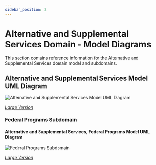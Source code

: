 ```yaml
---
sidebar_position: 2
---
```


# Alternative and Supplemental Services Domain - Model Diagrams

This section contains reference information for the Alternative and Supplemental
Services domain model and subdomains.

## Alternative and Supplemental Services Model UML Diagram

![Alternative and Supplemental Services Model UML
Diagram](https://edfidocs.blob.core.windows.net/$web/img/reference/data-standard/Alternative%20and%20Supplemental%20Services%20Domain%20v3.3.png)

[_Large
Version_](https://edfidocs.blob.core.windows.net/$web/img/reference/data-standard/Alternative%20and%20Supplemental%20Services%20Domain%20v3.3.png)

### Federal Programs Subdomain

#### Alternative and Supplemental Services, Federal Programs Model UML Diagram

![Federal Programs
Subdomain](https://edfidocs.blob.core.windows.net/$web/img/reference/data-standard/Federal%20Programs%20Subdomain%20v3.3.png)

[_Large
Version_](https://edfidocs.blob.core.windows.net/$web/img/reference/data-standard/Federal%20Programs%20Subdomain%20v3.3.png)
